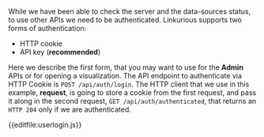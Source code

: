 While we have been able to check the server and the data-sources status, to use other APIs we need to be authenticated.
Linkurious supports two forms of authentication:
 - HTTP cookie
 - API key (**recommended**)

Here we describe the first form, that you may want to use for the **Admin** APIs or for opening a visualization. The API endpoint to authenticate via HTTP Cookie is `POST /api/auth/login`.
The HTTP client that we use in this example, **request**, is going to store a cookie from the first request, and pass it along in the second request, `GET /api/auth/authenticated`, that returns an `HTTP 204` only if we are authenticated.

{{editfile:userlogin.js}}

